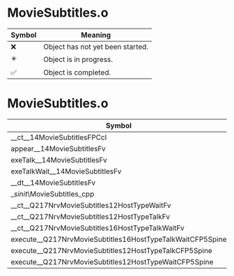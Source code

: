 # MovieSubtitles.o
| Symbol | Meaning 
| ------------- | ------------- 
| :x: | Object has not yet been started. 
| :eight_pointed_black_star: | Object is in progress. 
| :white_check_mark: | Object is completed. 


# MovieSubtitles.o
| Symbol | Decompiled? |
| ------------- | ------------- |
| __ct__14MovieSubtitlesFPCcl | :x: |
| appear__14MovieSubtitlesFv | :x: |
| exeTalk__14MovieSubtitlesFv | :x: |
| exeTalkWait__14MovieSubtitlesFv | :x: |
| __dt__14MovieSubtitlesFv | :x: |
| __sinit_\MovieSubtitles_cpp | :x: |
| __ct__Q217NrvMovieSubtitles12HostTypeWaitFv | :x: |
| __ct__Q217NrvMovieSubtitles12HostTypeTalkFv | :x: |
| __ct__Q217NrvMovieSubtitles16HostTypeTalkWaitFv | :x: |
| execute__Q217NrvMovieSubtitles16HostTypeTalkWaitCFP5Spine | :x: |
| execute__Q217NrvMovieSubtitles12HostTypeTalkCFP5Spine | :x: |
| execute__Q217NrvMovieSubtitles12HostTypeWaitCFP5Spine | :x: |
